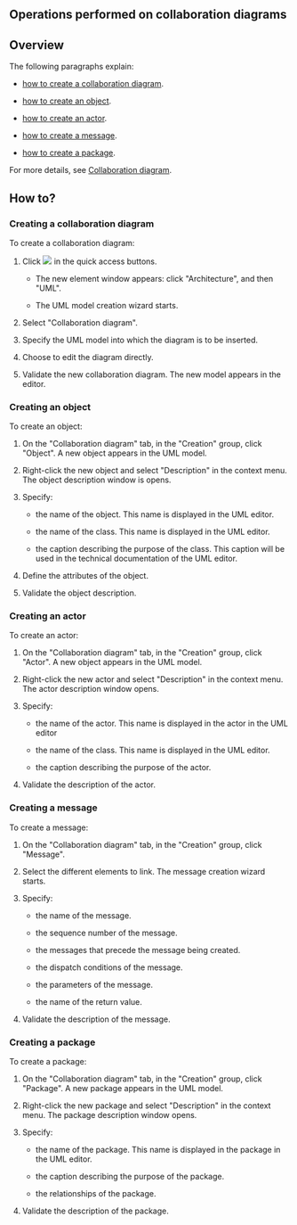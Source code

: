 


## Operations performed on collaboration diagrams 
			



<a name="NOTE1"></a>
<a name="NOTE1_1"></a>


## Overview
<a name="overview_ELTTEXTE000219"></a>
The following paragraphs explain:

- [how to create a collaboration diagram](#NOTE2_1).

- [how to create an object](#NOTE2_2).

- [how to create an actor](#NOTE2_3).

- [how to create a message](#NOTE2_4).

- [how to create a package](#NOTE2_5).




For more details, see [Collaboration diagram](../Editeurs/2035002.md).

<a name="NOTE2"></a>
<a name="NOTE2_1"></a>


## How to?
<a name="how_ELTTEXTE000243"></a>


### Creating a collaboration diagram
<a name="creating_collaboration_diagram_ELTPARAGRAPHE000039"></a>

To create a collaboration diagram: 

1. Click ![](https://doc.pcsoft.fr/en-US/images/image.awp?langid=3&name=ico_nouveau.gif) in the quick access buttons. 

	- The new element window appears: click "Architecture", and then "UML".

	- The UML model creation wizard starts.




2. Select "Collaboration diagram".

3. Specify the UML model into which the diagram is to be inserted.

4. Choose to edit the diagram directly.

5. Validate the new collaboration diagram. The new model appears in the editor.



<a name="NOTE2_2"></a>


### Creating an object
<a name="creating_object_ELTPARAGRAPHE000061"></a>

To create an object:

1. On the "Collaboration diagram" tab, in the "Creation" group, click "Object". A new object appears in the UML model.

2. Right-click the new object and select "Description" in the context menu. The object description window is opens.

3. Specify:

	- the name of the object. This name is displayed in the UML editor.

	- the name of the class. This name is displayed in the UML editor.

	- the caption describing the purpose of the class. This caption will be used in the technical documentation of the UML editor.




4. Define the attributes of the object. 

5. Validate the object description.



<a name="NOTE2_3"></a>


### Creating an actor
<a name="creating_actor_ELTPARAGRAPHE000090"></a>

To create an actor:

1. On the "Collaboration diagram" tab, in the "Creation" group, click "Actor". A new object appears in the UML model.

2. Right-click the new actor and select "Description" in the context menu. The actor description window opens.

3. Specify:

	- the name of the actor. This name is displayed in the actor in the UML editor

	- the name of the class. This name is displayed in the UML editor.

	- the caption describing the purpose of the actor.




4. Validate the description of the actor.



<a name="NOTE2_4"></a>


### Creating a message
<a name="creating_message_ELTPARAGRAPHE000118"></a>

To create a message:

1. On the "Collaboration diagram" tab, in the "Creation" group, click "Message".

2. Select the different elements to link. The message creation wizard starts.

3. Specify:

	- the name of the message.

	- the sequence number of the message.

	- the messages that precede the message being created.

	- the dispatch conditions of the message.

	- the parameters of the message.

	- the name of the return value.




4. Validate the description of the message.



<a name="NOTE2_5"></a>


### Creating a package
<a name="creating_package_ELTPARAGRAPHE000149"></a>

To create a package:

1. On the "Collaboration diagram" tab, in the "Creation" group, click "Package". A new package appears in the UML model.

2. Right-click the new package and select "Description" in the context menu. The package description window opens.

3. Specify:

	- the name of the package. This name is displayed in the package in the UML editor.

	- the caption describing the purpose of the package.

	- the relationships of the package.




4. Validate the description of the package.





